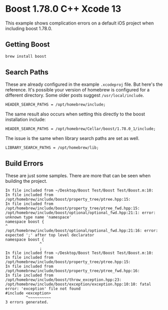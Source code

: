 #  Boost 1.78.0 C++ Xcode 13

This example shows complication errors on a default iOS project when including
boost 1.78.0.

## Getting Boost

```sh
brew install boost
```

## Search Paths

These are already configured in the example `.xcodeproj` file. But here's the reference. 
It's possible your version of homebrew is configured for a different directory. Some older
posts suggest `/usr/local/include`. 

```
HEADER_SEARCH_PATHS = /opt/homebrew/include;
```

The same result also occurs when setting this directly to the boost installation include:

```
HEADER_SEARCH_PATHS = /opt/homebrew/Cellar/boost/1.78.0_1/include;
```

The issue is the same when library search paths are set as well.

```
LIBRARY_SEARCH_PATHS = /opt/homebrew/lib;
```

## Build Errors

These are just some samples. There are more that can be seen when building the project.

```log
In file included from ~/Desktop/Boost Test/Boost Test/Boost.m:10:
In file included from /opt/homebrew/include/boost/property_tree/ptree.hpp:15:
In file included from /opt/homebrew/include/boost/property_tree/ptree_fwd.hpp:15:
/opt/homebrew/include/boost/optional/optional_fwd.hpp:21:1: error: unknown type name 'namespace'
namespace boost {
^
/opt/homebrew/include/boost/optional/optional_fwd.hpp:21:16: error: expected ';' after top level declarator
namespace boost {
               ^
               ;
In file included from ~/Desktop/Boost Test/Boost Test/Boost.m:10:
In file included from /opt/homebrew/include/boost/property_tree/ptree.hpp:15:
In file included from /opt/homebrew/include/boost/property_tree/ptree_fwd.hpp:16:
In file included from /opt/homebrew/include/boost/throw_exception.hpp:23:
/opt/homebrew/include/boost/exception/exception.hpp:10:10: fatal error: 'exception' file not found
#include <exception>
         ^~~~~~~~~~~
3 errors generated.
```
